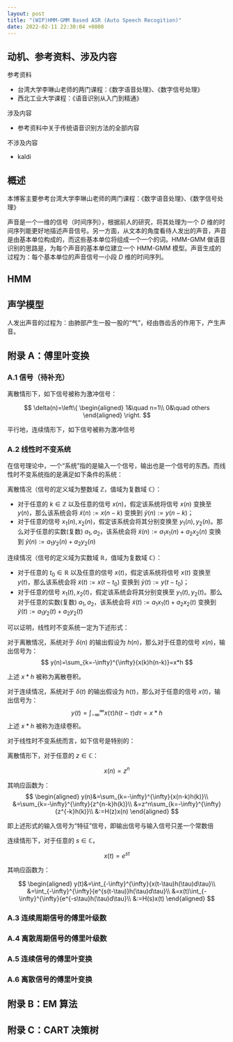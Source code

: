 ```yaml
---
layout: post
title: "(WIP)HMM-GMM Based ASR (Auto Speech Recogition)"
date: 2022-02-11 22:30:04 +0800
---
```


## 动机、参考资料、涉及内容

参考资料

- 台湾大学李琳山老师的两门课程：《数字语音处理》、《数字信号处理》
- 西北工业大学课程：《语音识别从入门到精通》

涉及内容

- 参考资料中关于传统语音识别方法的全部内容

不涉及内容

- kaldi

## 概述

本博客主要参考台湾大学李琳山老师的两门课程：《数字语音处理》、《数字信号处理》

声音是一个一维的信号（时间序列），根据前人的研究，将其处理为一个 $D$ 维的时间序列能更好地描述声音信号。另一方面，从文本的角度看待人发出的声音，声音是由基本单位构成的，而这些基本单位将组成一个一个的词。HMM-GMM 做语音识别的思路是，为每个声音的基本单位建立一个 HMM-GMM 模型。声音生成的过程为：每个基本单位的声音信号一小段 $D$ 维的时间序列。

## HMM

## 声学模型

人发出声音的过程为：由肺部产生一股一股的“气”，经由唇齿舌的作用下，产生声音。


## 附录 A：傅里叶变换

### A.1 信号（待补充）
离散情形下，如下信号被称为激冲信号：

$$
\delta(n)=\left\{
\begin{aligned}
1&\quad n=1\\
0&\quad others
\end{aligned}
\right.
$$

平行地，连续情形下，如下信号被称为激冲信号

### A.2 线性时不变系统

在信号理论中，一个“系统”指的是输入一个信号，输出也是一个信号的东西。而线性时不变系统指的是满足如下条件的系统：

离散情况（信号的定义域为整数域 $\mathbb{Z}$，值域为复数域 $\mathbb{C}$）：
- 对于任意的 $k\in\mathbb{Z}$ 以及任意的信号 $x(n)$，假定该系统将信号 $x(n)$ 变换至 $y(n)$，那么该系统会将 $\tilde{x}(n):=x(n-k)$ 变换到 $\tilde{y}(n):=y(n-k)$；
- 对于任意的信号 $x_1(n), x_2(n)$，假定该系统会将其分别变换至 $y_1(n), y_2(n)$。那么对于任意的实数(复数) $a_1, a_2$，该系统会将 $\tilde{x}(n):=a_1x_1(n)+a_2x_2(n)$ 变换到 $\tilde{y}(n):=a_1y_2(n)+a_2y_2(n)$

连续情况（信号的定义域为实数域 $\mathbb{R}$，值域为复数域 $\mathbb{C}$）：
- 对于任意的 $t_0\in\mathbb{R}$ 以及任意的信号 $x(t)$，假定该系统将信号 $x(t)$ 变换至 $y(t)$，那么该系统会将 $\tilde{x}(t):=x(t-t_0)$ 变换到 $\tilde{y}(t):=y(t-t_0)$；
- 对于任意的信号 $x_1(t), x_2(t)$，假定该系统会将其分别变换至 $y_1(t), y_2(t)$。那么对于任意的实数(复数) $a_1, a_2$，该系统会将 $\tilde{x}(t):=a_1x_1(t)+a_2x_2(t)$ 变换到 $\tilde{y}(t):=a_1y_2(t)+a_2y_2(t)$

可以证明，线性时不变系统一定为下述形式：

对于离散情况，系统对于 $\delta(n)$ 的输出假设为 $h(n)$，那么对于任意的信号 $x(n)$，输出信号为：
$$
y(n)=\sum_{k=-\infty}^{\infty}{x(k)h(n-k)}=x*h
$$

上述 $x*h$ 被称为离散卷积。

对于连续情况，系统对于 $\delta(t)$ 的输出假设为 $h(t)$，那么对于任意的信号 $x(t)$，输出信号为：
$$
y(t)=\int_{-\infty}^{\infty}{x(\tau)h(t-\tau)d\tau}=x*h
$$
上述 $x*h$ 被称为连续卷积。

对于线性时不变系统而言，如下信号是特别的：

离散情形下，对于任意的 $z\in\mathbb{C}$：

$$x(n)=z^n$$

其响应函数为：
$$
\begin{aligned}
y(n)&=\sum_{k=-\infty}^{\infty}{x(n-k)h(k)}\\
&=\sum_{k=-\infty}^{\infty}{z^{n-k}h(k)}\\
&=z^n\sum_{k=-\infty}^{\infty}{z^{-k}h(k)}\\
&:=H(z)x(n)
\end{aligned}
$$

即上述形式的输入信号为“特征”信号，即输出信号与输入信号只差一个常数倍

连续情形下，对于任意的 $s\in\mathbb{C}$，

$$
x(t)=e^{st}
$$

其响应函数为：

$$
\begin{aligned}
y(t)&=\int_{-\infty}^{\infty}{x(t-\tau)h(\tau)d\tau}\\
&=\int_{-\infty}^{\infty}{e^{s(t-\tau)}h(\tau)d\tau}\\
&=x(t)\int_{-\infty}^{\infty}{e^{-s\tau}h(\tau)d\tau}\\
&:=H(s)x(t)
\end{aligned}
$$

### A.3 连续周期信号的傅里叶级数


### A.4 离散周期信号的傅里叶级数

### A.5 连续信号的傅里叶变换

### A.6 离散信号的傅里叶变换

### 


## 附录 B：EM 算法

## 附录 C：CART 决策树

